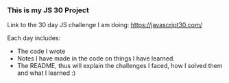 ### This is my JS 30 Project

Link to the 30 day JS challenge I am doing: https://javascript30.com/

Each day includes:

- The code I wrote
- Notes I have made in the code on things I have learned.
- The README, thus will explain the challenges I faced, how I solved them and what I learned :)

